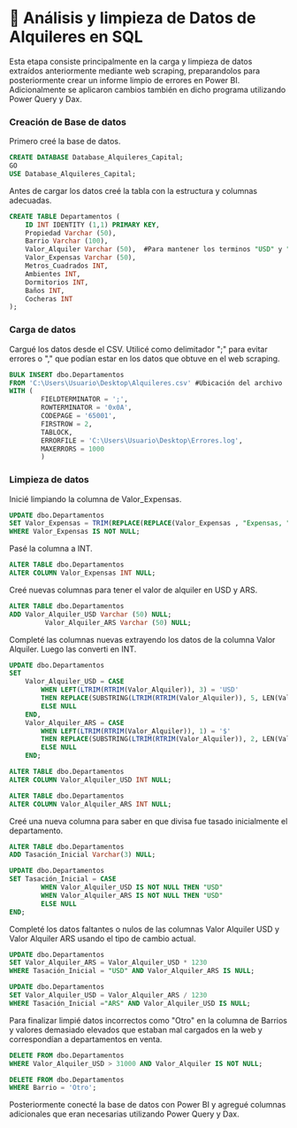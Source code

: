 # 📌 Análisis y limpieza de Datos de Alquileres en SQL

Esta etapa consiste principalmente en la carga y limpieza de datos extraídos anteriormente mediante web scraping, preparandolos para posteriormente crear un informe limpio de errores en Power BI. Adicionalmente se aplicaron cambios también en dicho programa utilizando Power Query y Dax.
### Creación de Base de datos
Primero creé la base de datos.
```sql
CREATE DATABASE Database_Alquileres_Capital;
GO
USE Database_Alquileres_Capital;
```
Antes de cargar los datos creé la tabla con la estructura y columnas adecuadas.

```sql 
CREATE TABLE Departamentos (
	ID INT IDENTITY (1,1) PRIMARY KEY,
	Propiedad Varchar (50),
	Barrio Varchar (100),
	Valor_Alquiler Varchar (50),  #Para mantener los terminos "USD" y "ARS"
	Valor_Expensas Varchar (50),
	Metros_Cuadrados INT,
	Ambientes INT,
	Dormitorios INT,
	Baños INT,
	Cocheras INT
);
```
### Carga de datos
Cargué los datos desde el CSV. Utilicé como delimitador ";" para evitar errores o "," que podían estar en los datos que obtuve en el web scraping.

```sql
BULK INSERT dbo.Departamentos
FROM 'C:\Users\Usuario\Desktop\Alquileres.csv' #Ubicación del archivo
WITH (
		FIELDTERMINATOR = ';',
		ROWTERMINATOR = '0x0A',
		CODEPAGE = '65001',
		FIRSTROW = 2,
		TABLOCK,
		ERRORFILE = 'C:\Users\Usuario\Desktop\Errores.log',
		MAXERRORS = 1000
		)
```
### Limpieza de datos
Inicié limpiando la columna de Valor_Expensas.
```sql
UPDATE dbo.Departamentos
SET Valor_Expensas = TRIM(REPLACE(REPLACE(Valor_Expensas , "Expensas, ""), "$", ""))
WHERE Valor_Expensas IS NOT NULL;
```
Pasé la columna a INT.
```sql
ALTER TABLE dbo.Departamentos
ALTER COLUMN Valor_Expensas INT NULL;
```
Creé nuevas columnas para tener el valor de alquiler en USD y ARS.
```sql
ALTER TABLE dbo.Departamentos
ADD Valor_Alquiler_USD Varchar (50) NULL;
		 Valor_Alquiler_ARS Varchar (50) NULL;
```
Completé las columnas nuevas extrayendo los datos de la columna Valor Alquiler. Luego las converti en INT.
```sql
UPDATE dbo.Departamentos
SET 
    Valor_Alquiler_USD = CASE 
        WHEN LEFT(LTRIM(RTRIM(Valor_Alquiler)), 3) = 'USD' 
        THEN REPLACE(SUBSTRING(LTRIM(RTRIM(Valor_Alquiler)), 5, LEN(Valor_Alquiler)), ' ', '')
        ELSE NULL 
    END,
    Valor_Alquiler_ARS = CASE 
        WHEN LEFT(LTRIM(RTRIM(Valor_Alquiler)), 1) = '$' 
        THEN REPLACE(SUBSTRING(LTRIM(RTRIM(Valor_Alquiler)), 2, LEN(Valor_Alquiler)), ' ', '')
        ELSE NULL 
    END;
```
```sql
ALTER TABLE dbo.Departamentos
ALTER COLUMN Valor_Alquiler_USD INT NULL;

ALTER TABLE dbo.Departamentos
ALTER COLUMN Valor_Alquiler_ARS INT NULL;
```
Creé una nueva columna para saber en que divisa fue tasado inicialmente el departamento.
```sql
ALTER TABLE dbo.Departamentos
ADD Tasación_Inicial Varchar(3) NULL;
```
```sql
UPDATE dbo.Departamentos
SET Tasación_Inicial = CASE
		WHEN Valor_Alquiler_USD IS NOT NULL THEN "USD"
		WHEN Valor_Alquiler_ARS IS NOT NULL THEN "USD"
		ELSE NULL
END;
```
Completé los datos faltantes o nulos de las columnas Valor Alquiler USD y Valor Alquiler ARS usando el tipo de cambio actual.
```sql
UPDATE dbo.Departamentos
SET Valor_Alquiler_ARS = Valor_Alquiler_USD * 1230
WHERE Tasación_Inicial = "USD" AND Valor_Alquiler_ARS IS NULL;

UPDATE dbo.Departamentos
SET Valor_Alquiler_USD = Valor_Alquiler_ARS / 1230
WHERE Tasación_Inicial ="ARS" AND Valor_Alquiler_USD IS NULL;
```
Para finalizar limpié datos incorrectos como "Otro" en la columna de Barrios y valores demasiado elevados que estaban mal cargados en la web  y correspondían a departamentos en venta.
```sql
DELETE FROM dbo.Departamentos 
WHERE Valor_Alquiler_USD > 31000 AND Valor_Alquiler IS NOT NULL;
```
```sql
DELETE FROM dbo.Departamentos 
WHERE Barrio = 'Otro';
```
Posteriormente conecté la base de datos con Power BI y agregué columnas adicionales que eran necesarias utilizando Power Query y Dax.
